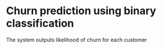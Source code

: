 # Churn prediction using binary classification
The system outputs likelihood of churn for each customer
